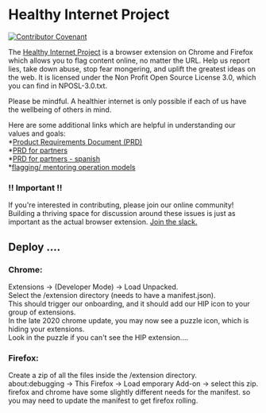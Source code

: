 # Healthy Internet Project

[![Contributor Covenant](https://img.shields.io/badge/Contributor%20Covenant-2.1-4baaaa.svg)](CODE_OF_CONDUCT.md)

The [Healthy Internet Project](http://www.healthyinternetproject.org) is a browser extension on Chrome and Firefox which allows you to flag content online, 
no matter the URL. Help us report lies, take down abuse, stop fear mongering, and uplift the greatest ideas on the web.
It is licensed under the Non Profit Open Source License 3.0, which you can find in NPOSL-3.0.txt. 

Please be mindful. 
A healthier internet is only possible if each of us have the wellbeing of others in mind.

Here are some additional links which are helpful in understanding our values and goals:\
*[Product Requirements Document (PRD)](https://docs.google.com/document/d/19q0rheSTswLEoRiKnO9zS0YuTDFA_8we-83n3WrbHuY/edit?usp=sharing)\
*[PRD for partners](https://docs.google.com/document/d/1maVF6tuHKrR5l4uIqhGVAb5WaiUKGWi-8uoYwTKxbFw/edit?usp=sharing)\
*[PRD for partners - spanish](https://docs.google.com/document/d/1ySDFvNv4OtV2eN64zlLBQERL86haP6eLJVSSbturPBY/edit?usp=sharing)\
*[flagging/ mentoring operation models](https://docs.google.com/document/d/1LYWrc77WGkxcX8RPbCpMtDq5Qz7keeEV1MuwwhhuExo/edit?usp=sharing)

### !! Important !!
If you're interested in contributing, please join our online community! Building a thriving space for discussion around these issues is just as important as the actual browser extension. [Join the slack.](https://join.slack.com/t/healthyintern-5jp3924/shared_invite/zt-wuh780xe-GoNqCv4fPrgG~KkLe~asBw)

## Deploy ....

### Chrome:

Extensions -> (Developer Mode) -> Load Unpacked. \
Select the /extension directory (needs to have a manifest.json).\
This should trigger our onboarding, and it should add our HIP icon to your group of extensions. \
In the late 2020 chrome update, you may now see a puzzle icon, which is hiding your extensions. \
Look in the puzzle if you can't see the HIP extension....


### Firefox:

Create a zip of all the files inside the /extension directory. \
about:debugging -> This Firefox -> Load  emporary Add-on -> select this zip. \
firefox and chrome have some slightly different needs for the manifest. so you may need to update the manifest 
to get firefox rolling. 


